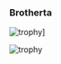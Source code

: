 ### Brotherta

![trophy](https://github-profile-trophy.vercel.app/?username=Brotherta)]

![trophy](https://github-readme-stats.vercel.app/api?username=Brotherta&show_icons=true&title_color=black&icon_color=black&text_color=black&bg_color=fffff)

